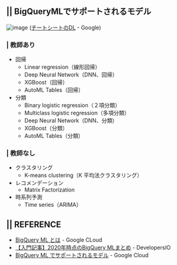 ## || BigQueryMLでサポートされるモデル
![image](https://user-images.githubusercontent.com/28585421/173488664-3a6221c8-cb19-4d2b-ac11-58a8b40b15dc.png)
([チートシートのDL](https://cloud.google.com/bigquery-ml/images/ml-model-cheatsheet.pdf) - Google)

### | 教師あり
+ 回帰
  - Linear regression（線形回帰）
  - Deep Neural Network（DNN、回帰）
  - XGBoost（回帰）
  - AutoML Tables（回帰）
+ 分類
  - Binary logistic regression（２項分類）
  - Multiclass logistic regression（多項分類）
  - Deep Neural Network（DNN、分類）
  - XGBoost（分類）
  - AutoML Tables（分類）

### | 教師なし
+ クラスタリング
  - K-means clustering（K 平均法クラスタリング）
+ レコメンデーション
  - Matrix Factorization
+ 時系列予測
  - Time series（ARIMA）



## || REFERENCE
+ [BigQuery ML とは](https://cloud.google.com/bigquery-ml/docs/introduction) - Google CLoud
+ [【入門記事】2020年時点のBigQuery MLまとめ](https://dev.classmethod.jp/articles/bigquery-ml-summary-2020/) - DevelopersIO
+ [BigQuery ML でサポートされるモデル](https://cloud.google.com/bigquery-ml/docs/introduction#supported_models_in) - Google Cloud
